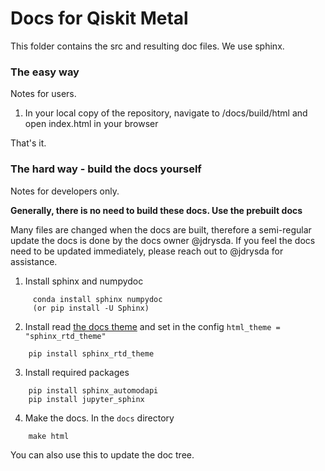 ﻿# Docs for Qiskit Metal

This folder contains the src and resulting doc files. We use sphinx. 

### The easy way

Notes for users.

1. In your local copy of the repository, navigate to /docs/build/html and open index.html in your browser

That's it.

### The hard way - build the docs yourself

Notes for developers only.

**Generally, there is no need to build these docs.  Use the prebuilt docs**

Many files are changed when the docs are built, therefore a semi-regular update the docs is done by the docs owner @jdrysda.  If you feel the docs need to be updated immediately, please reach out to @jdrysda for assistance.

1. Install sphinx and numpydoc
``` 
	 conda install sphinx numpydoc
	 (or pip install -U Sphinx)
```

2. Install read [the docs theme](https://github.com/rtfd/sphinx_rtd_theme) and set in the config `html_theme = "sphinx_rtd_theme"`
``` 
	pip install sphinx_rtd_theme
```

3. Install required packages
``` 
	pip install sphinx_automodapi
	pip install jupyter_sphinx
```

4. Make the docs.  In the `docs` directory 
```
	make html
```

You can also use this to update the doc tree.

